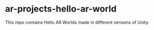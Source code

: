 # ar-projects-hello-ar-world
This repo contains Hello AR Worlds made in different versions of Unity. 

